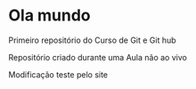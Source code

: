 # Ola mundo
Primeiro repositório do Curso de Git e Git hub

Repositório criado durante uma Aula não ao vivo 

Modificação teste pelo site
